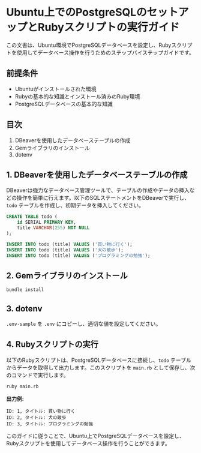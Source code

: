 # Ubuntu上でのPostgreSQLのセットアップとRubyスクリプトの実行ガイド

この文書は、Ubuntu環境でPostgreSQLデータベースを設定し、Rubyスクリプトを使用してデータベース操作を行うためのステップバイステップガイドです。

## 前提条件
- Ubuntuがインストールされた環境
- Rubyの基本的な知識とインストール済みのRuby環境
- PostgreSQLデータベースの基本的な知識

## 目次
1. DBeaverを使用したデータベーステーブルの作成
2. Gemライブラリのインストール
3. dotenv

## 1. DBeaverを使用したデータベーステーブルの作成
DBeaverは強力なデータベース管理ツールで、テーブルの作成やデータの挿入などの操作を簡単に行えます。以下のSQLステートメントをDBeaverで実行し、`todo` テーブルを作成し、初期データを挿入してください。

```sql
CREATE TABLE todo (
    id SERIAL PRIMARY KEY,
    title VARCHAR(255) NOT NULL
);

INSERT INTO todo (title) VALUES ('買い物に行く');
INSERT INTO todo (title) VALUES ('犬の散歩');
INSERT INTO todo (title) VALUES ('プログラミングの勉強');
```

## 2. Gemライブラリのインストール

```bash
bundle install
```

## 3. dotenv
`.env-sample` を `.env` にコピーし、適切な値を設定してください。

## 4. Rubyスクリプトの実行
以下のRubyスクリプトは、PostgreSQLデータベースに接続し、`todo` テーブルからデータを取得して出力します。このスクリプトを `main.rb` として保存し、次のコマンドで実行します。

```bash
ruby main.rb
```

**出力例:**

```
ID: 1, タイトル: 買い物に行く
ID: 2, タイトル: 犬の散歩
ID: 3, タイトル: プログラミングの勉強
```

このガイドに従うことで、Ubuntu上でPostgreSQLデータベースを設定し、Rubyスクリプトを使用してデータベース操作を行うことができます。